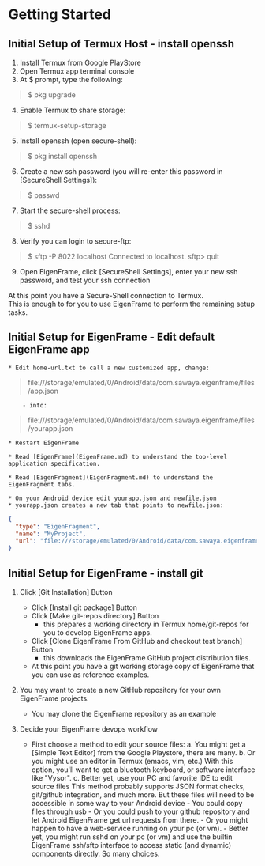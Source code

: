 # Getting Started

## Initial Setup of Termux Host - install openssh

1. Install Termux from Google PlayStore
2. Open Termux app terminal console
3. At $ prompt, type the following:
>  $ pkg upgrade
4. Enable Termux to share storage:
>  $ termux-setup-storage
5. Install openssh (open secure-shell):
>  $ pkg install openssh
6. Create a new ssh password (you will re-enter this password in [SecureShell Settings]):
>  $ passwd
7. Start the secure-shell process:
>  $ sshd
8. Verify you can login to secure-ftp:
>  $ sftp -P 8022 localhost
>    Connected to localhost.
>    sftp> quit
9. Open EigenFrame, click [SecureShell Settings], enter your new ssh password, and test your ssh connection

At this point you have a Secure-Shell connection to Termux.  
This is enough to for you to use EigenFrame to perform the remaining setup tasks.

## Initial Setup for EigenFrame - Edit default EigenFrame app

    * Edit home-url.txt to call a new customized app, change:
> file:///storage/emulated/0/Android/data/com.sawaya.eigenframe/files/app.json

        - into:
> file:///storage/emulated/0/Android/data/com.sawaya.eigenframe/files/yourapp.json

    * Restart EigenFrame      

    * Read [EigenFrame](EigenFrame.md) to understand the top-level application specification. 

    * Read [EigenFragment](EigenFragment.md) to understand the EigenFragment tabs.

    * On your Android device edit yourapp.json and newfile.json 
    * yourapp.json creates a new tab that points to newfile.json:
    
```json
{
  "type": "EigenFragment",
  "name": "MyProject",
  "url": "file:///storage/emulated/0/Android/data/com.sawaya.eigenframe/files/<your-frame>.json"
}
```

## Initial Setup for EigenFrame - install git

1. Click [Git Installation] Button
    * Click [Install git package] Button
    * Click [Make git-repos directory] Button 
        - this prepares a working directory in Termux home/git-repos for you to develop EigenFrame apps.
    * Click [Clone EigenFrame From GitHub and checkout test branch] Button 
        - this downloads the EigenFrame GitHub project distribution files. 
    * At this point you have a git working storage copy of EigenFrame that you can use as reference examples.  

2. You may want to create a new GitHub repository for your own EigenFrame projects. 
    - You may clone the EigenFrame repository as an example

3. Decide your EigenFrame devops workflow 
    * First choose a method to edit your source files:
        a. You might get a [Simple Text Editor] from the Google Playstore, there are many.
        b. Or you might use an editor in Termux (emacs, vim, etc.)
            With this option, you'll want to get a bluetooth keyboard, or software interface like "Vysor".
        c. Better yet, use your PC and favorite IDE to edit source files 
            This method probably supports JSON format checks, git/github integration, and much more. 
            But these files will need to be accessible in some way to your Android device
                  - You could copy files through usb
                  - Or you could push to your github repository and let Android EigenFrame get url requests from there.
                  - Or you might happen to have a web-service running on your pc (or vm). 
                  - Better yet, you might run sshd on your pc (or vm) and use the builtin EigenFrame ssh/sftp interface to access static (and dynamic) components directly.  So many choices.

